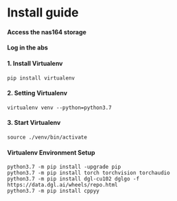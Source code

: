 # Install guide


#### Access the nas164 storage


#### Log in the abs

#### 1. Install Virtualenv

    pip install virtualenv

#### 2. Setting Virtualenv

    virtualenv venv --python=python3.7

#### 3. Start Virtualenv

    source ./venv/bin/activate

#### Virtualenv Environment Setup

    python3.7 -m pip install -upgrade pip
    python3.7 -m pip install torch torchvision torchaudio
    python3.7 -m pip install dgl-cu102 dglgo -f https://data.dgl.ai/wheels/repo.html
    python3.7 -m pip install cppyy


